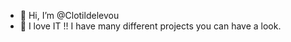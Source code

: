 - 👋 Hi, I’m @Clotildelevou
- 👀 I love IT !! I have many different projects you can have a look.

<!---
Clotildelevou/Clotildelevou is a ✨ special ✨ repository because its `README.md` (this file) appears on your GitHub profile.
You can click the Preview link to take a look at your changes.
--->
